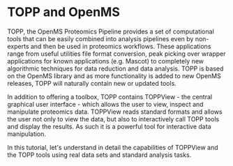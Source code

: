TOPP and OpenMS
==============

TOPP, the OpenMS Proteomics Pipeline provides a set of computational tools that can be easily combined into analysis
pipelines even by non-experts and then be used in proteomics workflows. These applications range from useful utilities
file format conversion, peak picking over wrapper applications for known applications (e.g. Mascot) to completely new
algorithmic techniques for data reduction and data analysis. TOPP is based on the OpenMS library and as more
functionality is added to new OpenMS releases, TOPP will naturally contain new or updated tools.

In addition to offering a toolbox, TOPP contains TOPPView - the central graphical user interface - which allows the user
to view, inspect and manipulate proteomics data. TOPPView reads standard formats and allows the user not only to view
the data, but also to interactively call TOPP tools and display the results. As such it is a powerful tool for
interactive data manipulation.

In this tutorial, let's understand in detail the capabilities of TOPPView and the TOPP tools using real data sets and
standard analysis tasks.
